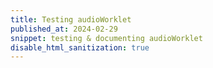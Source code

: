 ```yaml
---
title: Testing audioWorklet
published_at: 2024-02-29
snippet: testing & documenting audioWorklet
disable_html_sanitization: true
---
```


<div id="initialiser"></div>

<script type="module">
   const init_div  = document.getElementById ("initialiser")
   init_div.width  = init_div.parentNode.scrollWidth
   init_div.style.height = `${ init_div.width * 9 / 16 }px`
   init_div.style.backgroundColor = `tomato`
   init_div.style.textAlign       = 'center'
   init_div.style.lineHeight      = init_div.style.height
   init_div.style.fontSize        = '36px'
   init_div.style.fontWeight      = 'bold'
   init_div.style.fontStyle       = 'italic'
   init_div.style.color           = 'white'
   init_div.innerText = `CLICK TO INITIALISE AUDIO`

   const audio_context = new AudioContext ()
   audio_context.suspend ()

   const graph = {}

   async function init_audio () {
      await audio_context.resume ()
      await audio_context.audioWorklet.addModule (`/test_worklet.js`)
      graph.sine = new AudioWorkletNode (audio_context, `test_sine`, {
         processorOptions: {
            sample_rate: audio_context.sampleRate
         }
      })
      const week = 7 * 24 * 60 * 60
      const now = audio_context.currentTime
      graph.amp = new GainNode (audio_context, { gain: 0 })
      graph.sine.connect (graph.amp).connect (audio_context.destination)
      graph.amp.gain.setValueAtTime (graph.amp.gain.value, now)
      graph.amp.gain.linearRampToValueAtTime (0.2, now + 0.1)

      init_div.style.backgroundColor = `limegreen`
      init_div.innerText = `AUDIO IS ${ audio_context.state.toUpperCase () }`
   }

   init_div.onclick = () => {
      if (audio_context.state != `running`) {
         init_audio ()
         return
      }

      const now = audio_context.currentTime

      const handle_click = {
         limegreen: () => {
            graph.amp.gain.setValueAtTime (graph.amp.gain.value, now)
            graph.amp.gain.linearRampToValueAtTime (0, now + 0.1)
            init_div.style.backgroundColor = `tomato`
         },
         tomato: () => {
            graph.amp.gain.setValueAtTime (graph.amp.gain.value, now)
            graph.amp.gain.linearRampToValueAtTime (0.2, now + 0.1)
            init_div.style.backgroundColor = `limegreen`
         }
      }

      handle_click[init_div.style.backgroundColor] ()
   }

</script>

<br>

